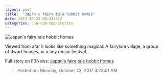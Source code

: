 ```yaml
---
layout: post
title:  "Japan's fairy tale hobbit homes"
date: 2017-10-23 03:23:51Z
categories: cnn-com-top-stories
---
```


![Japan's fairy tale hobbit homes](http://cdn.cnn.com/cnnnext/dam/assets/171018172212-04-jikka-japan-super-tease.jpg)

Viewed from afar it looks like something magical: A fairytale village, a group of dwarf houses, or a tiny music festival.


Full story on F3News: [Japan's fairy tale hobbit homes](http://www.f3nws.com/n/zQcyzB)

> Posted on: Monday, October 23, 2017 3:23:51 AM
